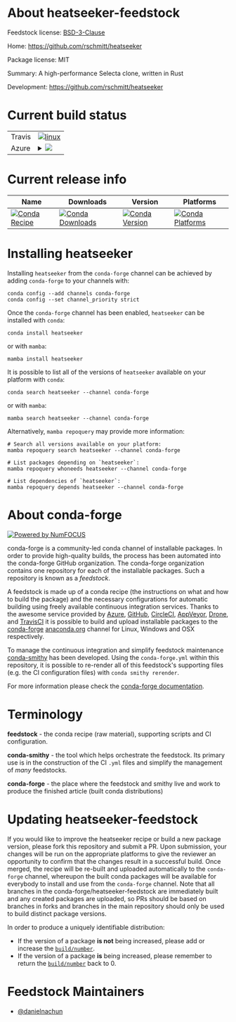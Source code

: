 About heatseeker-feedstock
==========================

Feedstock license: [BSD-3-Clause](https://github.com/conda-forge/heatseeker-feedstock/blob/main/LICENSE.txt)

Home: https://github.com/rschmitt/heatseeker

Package license: MIT

Summary: A high-performance Selecta clone, written in Rust

Development: https://github.com/rschmitt/heatseeker

Current build status
====================


<table><tr>
    <td>Travis</td>
    <td>
      <a href="https://app.travis-ci.com/conda-forge/heatseeker-feedstock">
        <img alt="linux" src="https://img.shields.io/travis/com/conda-forge/heatseeker-feedstock/main.svg?label=Linux">
      </a>
    </td>
  </tr>
    
  <tr>
    <td>Azure</td>
    <td>
      <details>
        <summary>
          <a href="https://dev.azure.com/conda-forge/feedstock-builds/_build/latest?definitionId=23667&branchName=main">
            <img src="https://dev.azure.com/conda-forge/feedstock-builds/_apis/build/status/heatseeker-feedstock?branchName=main">
          </a>
        </summary>
        <table>
          <thead><tr><th>Variant</th><th>Status</th></tr></thead>
          <tbody><tr>
              <td>linux_64</td>
              <td>
                <a href="https://dev.azure.com/conda-forge/feedstock-builds/_build/latest?definitionId=23667&branchName=main">
                  <img src="https://dev.azure.com/conda-forge/feedstock-builds/_apis/build/status/heatseeker-feedstock?branchName=main&jobName=linux&configuration=linux%20linux_64_" alt="variant">
                </a>
              </td>
            </tr><tr>
              <td>linux_aarch64</td>
              <td>
                <a href="https://dev.azure.com/conda-forge/feedstock-builds/_build/latest?definitionId=23667&branchName=main">
                  <img src="https://dev.azure.com/conda-forge/feedstock-builds/_apis/build/status/heatseeker-feedstock?branchName=main&jobName=linux&configuration=linux%20linux_aarch64_" alt="variant">
                </a>
              </td>
            </tr><tr>
              <td>linux_ppc64le</td>
              <td>
                <a href="https://dev.azure.com/conda-forge/feedstock-builds/_build/latest?definitionId=23667&branchName=main">
                  <img src="https://dev.azure.com/conda-forge/feedstock-builds/_apis/build/status/heatseeker-feedstock?branchName=main&jobName=linux&configuration=linux%20linux_ppc64le_" alt="variant">
                </a>
              </td>
            </tr><tr>
              <td>osx_64</td>
              <td>
                <a href="https://dev.azure.com/conda-forge/feedstock-builds/_build/latest?definitionId=23667&branchName=main">
                  <img src="https://dev.azure.com/conda-forge/feedstock-builds/_apis/build/status/heatseeker-feedstock?branchName=main&jobName=osx&configuration=osx%20osx_64_" alt="variant">
                </a>
              </td>
            </tr><tr>
              <td>osx_arm64</td>
              <td>
                <a href="https://dev.azure.com/conda-forge/feedstock-builds/_build/latest?definitionId=23667&branchName=main">
                  <img src="https://dev.azure.com/conda-forge/feedstock-builds/_apis/build/status/heatseeker-feedstock?branchName=main&jobName=osx&configuration=osx%20osx_arm64_" alt="variant">
                </a>
              </td>
            </tr><tr>
              <td>win_64</td>
              <td>
                <a href="https://dev.azure.com/conda-forge/feedstock-builds/_build/latest?definitionId=23667&branchName=main">
                  <img src="https://dev.azure.com/conda-forge/feedstock-builds/_apis/build/status/heatseeker-feedstock?branchName=main&jobName=win&configuration=win%20win_64_" alt="variant">
                </a>
              </td>
            </tr>
          </tbody>
        </table>
      </details>
    </td>
  </tr>
</table>

Current release info
====================

| Name | Downloads | Version | Platforms |
| --- | --- | --- | --- |
| [![Conda Recipe](https://img.shields.io/badge/recipe-heatseeker-green.svg)](https://anaconda.org/conda-forge/heatseeker) | [![Conda Downloads](https://img.shields.io/conda/dn/conda-forge/heatseeker.svg)](https://anaconda.org/conda-forge/heatseeker) | [![Conda Version](https://img.shields.io/conda/vn/conda-forge/heatseeker.svg)](https://anaconda.org/conda-forge/heatseeker) | [![Conda Platforms](https://img.shields.io/conda/pn/conda-forge/heatseeker.svg)](https://anaconda.org/conda-forge/heatseeker) |

Installing heatseeker
=====================

Installing `heatseeker` from the `conda-forge` channel can be achieved by adding `conda-forge` to your channels with:

```
conda config --add channels conda-forge
conda config --set channel_priority strict
```

Once the `conda-forge` channel has been enabled, `heatseeker` can be installed with `conda`:

```
conda install heatseeker
```

or with `mamba`:

```
mamba install heatseeker
```

It is possible to list all of the versions of `heatseeker` available on your platform with `conda`:

```
conda search heatseeker --channel conda-forge
```

or with `mamba`:

```
mamba search heatseeker --channel conda-forge
```

Alternatively, `mamba repoquery` may provide more information:

```
# Search all versions available on your platform:
mamba repoquery search heatseeker --channel conda-forge

# List packages depending on `heatseeker`:
mamba repoquery whoneeds heatseeker --channel conda-forge

# List dependencies of `heatseeker`:
mamba repoquery depends heatseeker --channel conda-forge
```


About conda-forge
=================

[![Powered by
NumFOCUS](https://img.shields.io/badge/powered%20by-NumFOCUS-orange.svg?style=flat&colorA=E1523D&colorB=007D8A)](https://numfocus.org)

conda-forge is a community-led conda channel of installable packages.
In order to provide high-quality builds, the process has been automated into the
conda-forge GitHub organization. The conda-forge organization contains one repository
for each of the installable packages. Such a repository is known as a *feedstock*.

A feedstock is made up of a conda recipe (the instructions on what and how to build
the package) and the necessary configurations for automatic building using freely
available continuous integration services. Thanks to the awesome service provided by
[Azure](https://azure.microsoft.com/en-us/services/devops/), [GitHub](https://github.com/),
[CircleCI](https://circleci.com/), [AppVeyor](https://www.appveyor.com/),
[Drone](https://cloud.drone.io/welcome), and [TravisCI](https://travis-ci.com/)
it is possible to build and upload installable packages to the
[conda-forge](https://anaconda.org/conda-forge) [anaconda.org](https://anaconda.org/)
channel for Linux, Windows and OSX respectively.

To manage the continuous integration and simplify feedstock maintenance
[conda-smithy](https://github.com/conda-forge/conda-smithy) has been developed.
Using the ``conda-forge.yml`` within this repository, it is possible to re-render all of
this feedstock's supporting files (e.g. the CI configuration files) with ``conda smithy rerender``.

For more information please check the [conda-forge documentation](https://conda-forge.org/docs/).

Terminology
===========

**feedstock** - the conda recipe (raw material), supporting scripts and CI configuration.

**conda-smithy** - the tool which helps orchestrate the feedstock.
                   Its primary use is in the construction of the CI ``.yml`` files
                   and simplify the management of *many* feedstocks.

**conda-forge** - the place where the feedstock and smithy live and work to
                  produce the finished article (built conda distributions)


Updating heatseeker-feedstock
=============================

If you would like to improve the heatseeker recipe or build a new
package version, please fork this repository and submit a PR. Upon submission,
your changes will be run on the appropriate platforms to give the reviewer an
opportunity to confirm that the changes result in a successful build. Once
merged, the recipe will be re-built and uploaded automatically to the
`conda-forge` channel, whereupon the built conda packages will be available for
everybody to install and use from the `conda-forge` channel.
Note that all branches in the conda-forge/heatseeker-feedstock are
immediately built and any created packages are uploaded, so PRs should be based
on branches in forks and branches in the main repository should only be used to
build distinct package versions.

In order to produce a uniquely identifiable distribution:
 * If the version of a package **is not** being increased, please add or increase
   the [``build/number``](https://docs.conda.io/projects/conda-build/en/latest/resources/define-metadata.html#build-number-and-string).
 * If the version of a package **is** being increased, please remember to return
   the [``build/number``](https://docs.conda.io/projects/conda-build/en/latest/resources/define-metadata.html#build-number-and-string)
   back to 0.

Feedstock Maintainers
=====================

* [@danielnachun](https://github.com/danielnachun/)

